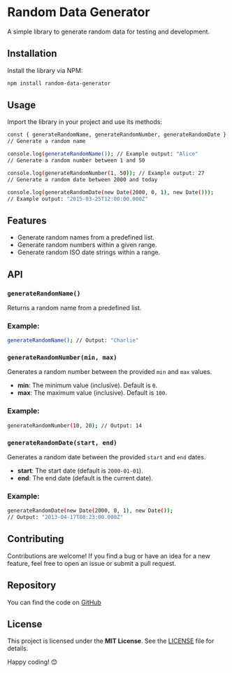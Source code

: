 # Random Data Generator

A simple library to generate random data for testing and development.

## Installation

Install the library via NPM:

```bash
npm install random-data-generator
```

## Usage
Import the library in your project and use its methods:

```bash
const { generateRandomName, generateRandomNumber, generateRandomDate } = require('random-data-generator');
// Generate a random name

console.log(generateRandomName()); // Example output: "Alice"
// Generate a random number between 1 and 50

console.log(generateRandomNumber(1, 50)); // Example output: 27
// Generate a random date between 2000 and today

console.log(generateRandomDate(new Date(2000, 0, 1), new Date()));
// Example output: "2015-03-25T12:00:00.000Z"
```

## Features

* Generate random names from a predefined list.
* Generate random numbers within a given range.
* Generate random ISO date strings within a range.

## API

### `generateRandomName()`

Returns a random name from a predefined list.

### Example:
```bash
generateRandomName(); // Output: "Charlie"
```

### `generateRandomNumber(min, max)`

Generates a random number between the provided `min` and `max` values.

* **min**: The minimum value (inclusive). Default is `0`.
* **max**: The maximum value (inclusive). Default is `100`.

### Example:
```bash
generateRandomNumber(10, 20); // Output: 14
```

### `generateRandomDate(start, end)`

Generates a random date between the provided `start` and `end` dates.

* **start**: The start date (default is `2000-01-01`).
* **end**: The end date (default is the current date).

### Example:

```bash
generateRandomDate(new Date(2000, 0, 1), new Date());
// Output: "2013-04-17T08:23:00.000Z"
```

## Contributing
Contributions are welcome! If you find a bug or have an idea for a new feature, feel free to open an issue or submit a pull request.

## Repository
You can find the code on [GitHub](https://github.com/yourusername/random-data-generator)

## License
This project is licensed under the **MIT License**. See the [LICENSE](https://opensource.org/licenses/MIT) file for details.

Happy coding! 😊
